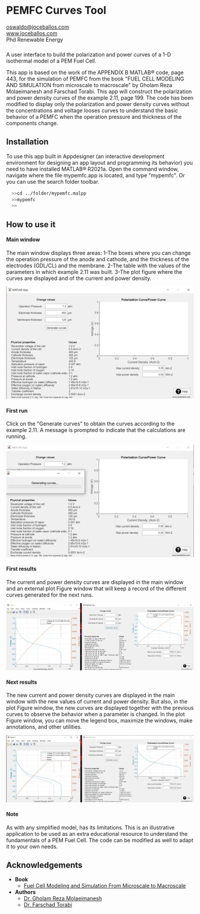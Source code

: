 
# PEMFC Curves Tool
oswaldo@joceballos.com  
www.joceballos.com  
Phd Renewable Energy  
### 

A user interface to build the polarization and power curves of a 1-D isothermal model of a PEM Fuel Cell.

This app is based on the work of the APPENDIX B MATLAB® code, page 443, for the simulation of PEMFC from the book "FUEL CELL MODELING AND SIMULATION from microscale to macroscale" by Gholam Reza Molaeimanesh and Farschad Torabi. This app will construct the polarization and power density curves of the example 2.11, page 199. The code has been modified to display only the polarization and power density curves without the concentrations and voltage looses curves to understand the basic behavior of a PEMFC when the operation pressure and thickness of the components change.



## Installation

To use this app built in Appdesigner (an interactive development environment for designing an app layout and programming its behavior) you need to have installed MATLAB® R2021a. Open the command window, navigate where the file mypemfc.app is located, and type "mypemfc". Or you can use the search folder toolbar.

```bash
  >>cd ../folder/mypemfc.malpp
  >>mypemfc
  >>
```

## How to use it

#### Main window

The main window displays three areas: 1-The boxes where you can change the operation pressure of the anode and cathode, and the thickness of the electrodes (GDL/CL) and the membrane. 2-The table with the values of the parameters in which example 2.11 was built. 3-The plot figure where the curves are displayed and of the current and power density.

![App Screenshot](https://github.com/joceballos/PEMFCCurvesTool/blob/main/Fig.1.jpg?raw=true)

#### First run

Click on the "Generate curves" to obtain the curves according to the example 2.11. A message is prompted to indicate that the calculations are running.

![App Screenshot](https://github.com/joceballos/PEMFCCurvesTool/blob/main/Fig.2.jpg?raw=true)

#### First results
The current and power density curves are displayed in the main window and an external plot Figure window that will keep a record of the different curves generated for the next runs.

![App Screenshot](https://github.com/joceballos/PEMFCCurvesTool/blob/main/Fig.3.jpg?raw=true)

#### Next results
The new current and power density curves are displayed in the main window with the new values of current and power density. But also, in the plot Figure window, the new curves are displayed together with the previous curves to observe the behavior when a parameter is changed. In the plot Figure window, you can move the legend box, maximize the windows, make annotations, and other utilities.

![App Screenshot](https://github.com/joceballos/PEMFCCurvesTool/blob/main/Fig.5.jpg?raw=true)



#### Note

As with any simplified model, has its limitations. This is an illustrative application to be used as an extra educational resource to understand the fundamentals of a PEM Fuel Cell. The code can be modified as well to adapt it to your own needs.


## Acknowledgements

 - **Book**
    - [Fuel Cell Modeling and Simulation From Microscale to Macroscale](https://www.sciencedirect.com/book/9780323857628/fuel-cell-modeling-and-simulation)
- **Authors**
    - [Dr. Gholam Reza Molaeimanesh](https://its.iust.ac.ir/profile/en/molaeimanesh)
    - [Dr. Farschad Torabi](https://wp.kntu.ac.ir/ftorabi/)

